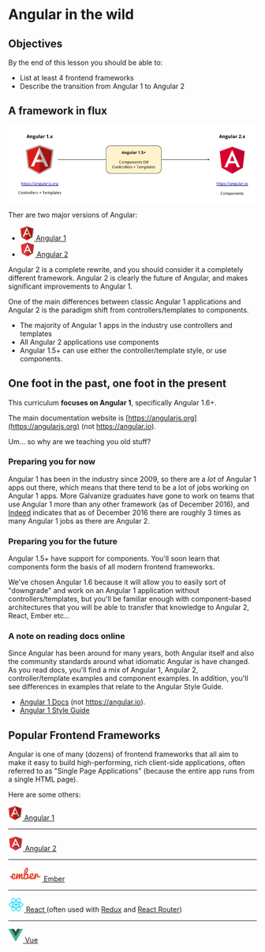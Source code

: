 # Angular in the wild

## Objectives

By the end of this lesson you should be able to:

- List at least 4 frontend frameworks
- Describe the transition from Angular 1 to Angular 2

## A framework in flux

![](../images/angular-versions.png)

Ther are two major versions of Angular:

<ul>
  <li>
    <a href="https://angularjs.org/">
      <img src="../images/logos/angular-1.png" height="30px" />
      Angular 1
    </a>
  </li>

  <li>
    <a href="https://angular.io/">
      <img src="../images/logos/angular-2.png" height="30px" />
      Angular 2
    </a>
  </li>
</ul>

Angular 2 is a complete rewrite, and you should consider it a completely different framework.  Angular 2 is clearly the future of Angular, and makes significant improvements to Angular 1.

One of the main differences between classic Angular 1 applications and Angular 2 is the paradigm shift from controllers/templates to components.

- The majority of Angular 1 apps in the industry use controllers and templates
- All Angular 2 applications use components
- Angular 1.5+ can use either the controller/template style, or use components.

## One foot in the past, one foot in the present

This curriculum **focuses on Angular 1**, specifically Angular 1.6+.

The main documentation website is [https://angularjs.org](https://angularjs.org) (not https://angular.io).

Um... so why are we teaching you old stuff?

### Preparing you for now

Angular 1 has been in the industry since 2009, so there are a _lot_ of Angular 1 apps out there, which means that there tend to be a lot of jobs working on Angular 1 apps.  More Galvanize graduates have gone to work on teams that use Angular 1 more than any other framework (as of December 2016), and [Indeed](http://www.indeed.com/jobtrends/q-Angular-2-q-Angular.html) indicates that as of December 2016 there are roughly 3 times as many Angular 1 jobs as there are Angular 2.

### Preparing you for the future

Angular 1.5+ have support for components.  You'll soon learn that components form the basis of all modern frontend frameworks.

We've chosen Angular 1.6 because it will allow you to easily sort of "downgrade" and work on an Angular 1 application without controllers/templates, but you'll be familiar enough with component-based architectures that you will be able to transfer that knowledge to Angular 2, React, Ember etc...

### A note on reading docs online

Since Angular has been around for many years, both Angular itself and also the community standards around what idiomatic Angular is have changed.  As you read docs, you'll find a mix of Angular 1, Angular 2, controller/template examples and component examples.  In addition, you'll see differences in examples that relate to the Angular Style Guide.

- [Angular 1 Docs](https://angularjs.org) (not https://angular.io).
- [Angular 1 Style Guide](https://github.com/johnpapa/angular-styleguide/tree/master/a1)

## Popular Frontend Frameworks

Angular is one of many (dozens) of frontend frameworks that all aim to make it easy to build high-performing, rich client-side applications, often referred to as "Single Page Applications" (because the entire app runs from a single HTML page).

Here are some others:

<a href="https://angularjs.org/">
  <img src="../images/logos/angular-1.png" height="30px" />
  Angular 1
</a>

---

<a href="https://angular.io/">
  <img src="../images/logos/angular-2.png" height="30px" />
  Angular 2
</a>

---

<a href="">
  <img src="../images/logos/ember.png" height="30px" />
  Ember
</a>

---

<a href="">
  <img src="../images/logos/react.jpg" height="30px" />
  React
</a>
(often used with <a href="">Redux</a> and <a href="">React Router</a>)

---

<a href="">
  <img src="../images/logos/vue.png" height="30px" />
  Vue
</a>
